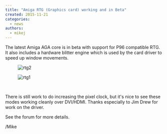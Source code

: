 ```yaml
---
title: "Amiga RTG (Graphics card) working and in Beta"
created: 2015-11-21
categories: 
  - news
authors: 
  - mikej
---
```


The latest Amiga AGA core is in beta with support for P96 compatible RTG. It also includes a hardware blitter engine which is used by the card driver to speed up window movements.

<figure>

![rtg2](@assets/images/rtg2.jpg)

</figure>

<figure>

![rtg1](@assets/images/rtg1.jpg)

</figure> 

There is still work to do increasing the pixel clock, but it's nice to see these modes working cleanly over DVI/HDMI. Thanks especially to Jim Drew for work on the driver.

See the forum for more details.

/Mike

